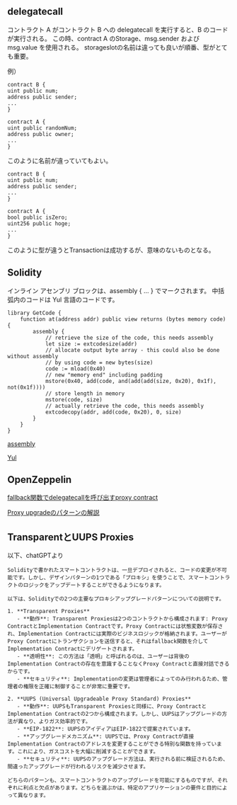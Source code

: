 ## delegatecall
コントラクト A がコントラクト B への delegatecall を実行すると、B のコードが実行される。
この時、contract A のStorage、msg.sender および msg.value を使用される。 
storageslotの名前は違っても良いが順番、型がとても重要。

例）
```solidity
contract B {
uint public num;
address public sender;
...
}

contract A {
uint public randomNum;
address public owner;
...
}
```
このように名前が違っていてもよい。

```solidity
contract B {
uint public num;
address public sender;
...
}

contract A {
bool public isZero;
uint256 public hoge;
...
}
```
このように型が違うとTransactionは成功するが、意味のないものとなる。

## Solidity
インライン アセンブリ ブロックは、assembly { ... } でマークされます。
中括弧内のコードは Yul 言語のコードです。
```solidity
library GetCode {
    function at(address addr) public view returns (bytes memory code) {
        assembly {
            // retrieve the size of the code, this needs assembly
            let size := extcodesize(addr)
            // allocate output byte array - this could also be done without assembly
            // by using code = new bytes(size)
            code := mload(0x40)
            // new "memory end" including padding
            mstore(0x40, add(code, and(add(add(size, 0x20), 0x1f), not(0x1f))))
            // store length in memory
            mstore(code, size)
            // actually retrieve the code, this needs assembly
            extcodecopy(addr, add(code, 0x20), 0, size)
        }
    }
}
```
[assembly](https://docs.soliditylang.org/en/latest/assembly.html)

[Yul](https://docs.soliditylang.org/en/latest/yul.html#yul)


## OpenZeppelin
[fallback関数でdelegatecallを呼び出すproxy contract](https://github.com/OpenZeppelin/openzeppelin-contracts/blob/master/contracts/proxy/Proxy.sol)

[Proxy upgradeのパターンの解説](https://docs.openzeppelin.com/upgrades-plugins/1.x/proxies)

## TransparentとUUPS Proxies
以下、chatGPTより
```
Solidityで書かれたスマートコントラクトは、一旦デプロイされると、コードの変更が不可能です。しかし、デザインパターンの1つである「プロキシ」を使うことで、スマートコントラクトのロジックをアップデートすることができるようになります。

以下は、Solidityでの2つの主要なプロキシアップグレードパターンについての説明です。

1. **Transparent Proxies**
   - **動作**: Transparent Proxiesは2つのコントラクトから構成されます: Proxy ContractとImplementation Contractです。Proxy Contractには状態変数が保存され、Implementation Contractには実際のビジネスロジックが格納されます。ユーザーがProxy Contractにトランザクションを送信すると、それはfallback関数を介してImplementation Contractにデリゲートされます。
   - **透明性**: この方法は「透明」と呼ばれるのは、ユーザーは背後のImplementation Contractの存在を意識することなくProxy Contractと直接対話できるからです。
   - **セキュリティ**: Implementationの変更は管理者によってのみ行われるため、管理者の権限を正確に制御することが非常に重要です。

2. **UUPS (Universal Upgradeable Proxy Standard) Proxies**
   - **動作**: UUPSもTransparent Proxiesと同様に、Proxy ContractとImplementation Contractの2つから構成されます。しかし、UUPSはアップグレードの方法が異なり、よりガス効率的です。
   - **EIP-1822**: UUPSのアイディアはEIP-1822で提案されています。
   - **アップグレードメカニズム**: UUPSでは、Proxy Contractが直接Implementation Contractのアドレスを変更することができる特別な関数を持っています。これにより、ガスコストを大幅に削減することができます。
   - **セキュリティ**: UUPSのアップグレード方法は、実行される前に検証されるため、間違ったアップグレードが行われるリスクを減少させます。

どちらのパターンも、スマートコントラクトのアップグレードを可能にするものですが、それぞれに利点と欠点があります。どちらを選ぶかは、特定のアプリケーションの要件と目的によって異なります。
```

